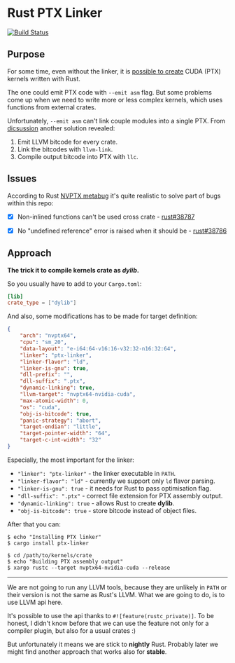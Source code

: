 # Rust PTX Linker
[![Build Status](https://travis-ci.org/denzp/rust-ptx-linker.svg?branch=master)](https://travis-ci.org/denzp/rust-ptx-linker)

## Purpose
For some time, even without the linker, it is [possible to create](https://github.com/japaric/nvptx) CUDA (PTX) kernels written with Rust.

The one could emit PTX code with `--emit asm` flag. But some problems come up when we need to write more or less complex kernels, which uses functions from external crates.

Unfortunately, `--emit asm` can't link couple modules into a single PTX. From [dicsussion](https://github.com/nagisa/math.rs/pull/3#issuecomment-304737732) another solution revealed:

1. Emit LLVM bitcode for every crate.
1. Link the bitcodes with `llvm-link`.
1. Compile output bitcode into PTX with `llc`.

## Issues
According to Rust [NVPTX metabug](https://github.com/rust-lang/rust/issues/38789) it's quite realistic to solve part of bugs within this repo:

- [x] Non-inlined functions can't be used cross crate - [rust#38787](https://github.com/rust-lang/rust/issues/38787)
- [x] No "undefined reference" error is raised when it should be - [rust#38786](https://github.com/rust-lang/rust/issues/38786)


## Approach

**The trick it to compile kernels crate as *dylib*.**

So you usually have to add to your `Cargo.toml`:
``` toml
[lib]
crate_type = ["dylib"]
```

And also, some modifications has to be made for target definition:
``` json
{
    "arch": "nvptx64",
    "cpu": "sm_20",
    "data-layout": "e-i64:64-v16:16-v32:32-n16:32:64",
    "linker": "ptx-linker",
    "linker-flavor": "ld",
    "linker-is-gnu": true,
    "dll-prefix": "",
    "dll-suffix": ".ptx",
    "dynamic-linking": true,
    "llvm-target": "nvptx64-nvidia-cuda",
    "max-atomic-width": 0,
    "os": "cuda",
    "obj-is-bitcode": true,
    "panic-strategy": "abort",
    "target-endian": "little",
    "target-pointer-width": "64",
    "target-c-int-width": "32"
}
```

Especially, the most important for the linker:
* `"linker": "ptx-linker"` - the linker executable in `PATH`.
* `"linker-flavor": "ld"` - currently we support only `ld` flavor parsing.
* `"linker-is-gnu": true` - it needs for Rust to pass optimisation flag.
* `"dll-suffix": ".ptx"` - correct file extension for PTX assembly output.
* `"dynamic-linking": true` - allows Rust to create **dylib**.
* `"obj-is-bitcode": true` - store bitcode instead of object files.

After that you can:
```
$ echo "Installing PTX linker"
$ cargo install ptx-linker

$ cd /path/to/kernels/crate
$ echo "Building PTX assembly output"
$ xargo rustc --target nvptx64-nvidia-cuda --release
```

---

We are not going to run any LLVM tools, because they are unlikely in `PATH` or their version is not the same as Rust's LLVM. What we are going to do, is to use LLVM api here.

It's possible to use the api thanks to `#![feature(rustc_private)]`. To be honest, I didn't know before that we can use the feature not only for a compiler plugin, but also for a usual crates :)

But unfortunately it means we are stick to **nightly** Rust. Probably later we might find another approach that works also for **stable**.